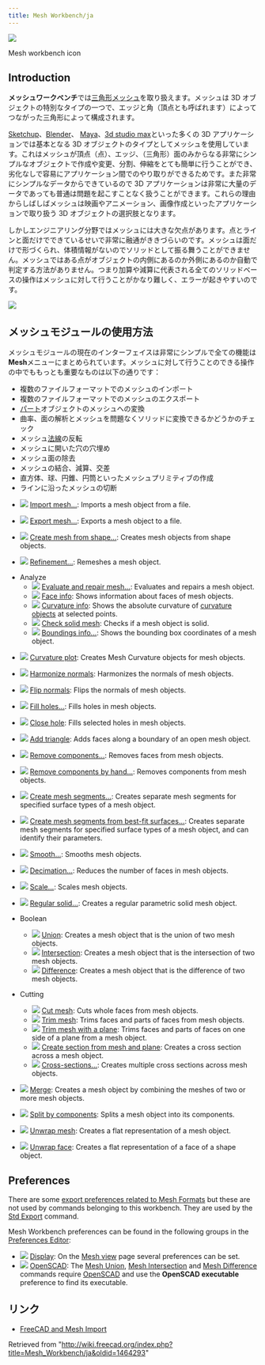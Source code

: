 ```yaml
---
title: Mesh Workbench/ja
---
```


![](/images/Workbench_Mesh.svg)

Mesh workbench icon

## Introduction

**メッシュワークベンチ**では[三角形メッシュ](http://en.wikipedia.org/wiki/Triangle_mesh)を取り扱えます。メッシュは 3D オブジェクトの特別なタイプの一つで、エッジと角（頂点とも呼ばれます）によってつながった三角形によって構成されます。

[Sketchup](http://en.wikipedia.org/wiki/Sketchup)、[Blender](<http://en.wikipedia.org/wiki/Blender_(software)>)、 [Maya](<http://en.wikipedia.org/wiki/Maya_(software)>)、[3d studio max](http://en.wikipedia.org/wiki/3d_max)といった多くの 3D アプリケーションでは基本となる 3D オブジェクトのタイプとしてメッシュを使用しています。これはメッシュが頂点（点）、エッジ、（三角形）面のみからなる非常にシンプルなオブジェクトで作成や変更、分割、伸縮をとても簡単に行うことができ、劣化なしで容易にアプリケーション間でのやり取りができるためです。また非常にシンプルなデータからできているので 3D アプリケーションは非常に大量のデータであっても普通は問題を起こすことなく扱うことができます。これらの理由からしばしばメッシュは映画やアニメーション、画像作成といったアプリケーションで取り扱う 3D オブジェクトの選択肢となります。

しかしエンジニアリング分野ではメッシュには大きな欠点があります。点とラインと面だけでできているせいで非常に融通がききづらいのです。メッシュは面だけで形づくられ、体積情報がないのでソリッドとして振る舞うことができません。メッシュではある点がオブジェクトの内側にあるのか外側にあるのか自動で判定する方法がありません。つまり加算や減算に代表される全てのソリッドベースの操作はメッシュに対して行うことがかなり難しく、エラーが起きやすいのです。

![](/images/Mesh_example.jpg)

## メッシュモジュールの使用方法

メッシュモジュールの現在のインターフェイスは非常にシンプルで全ての機能は**Mesh**メニューにまとめられています。メッシュに対して行うことのできる操作の中でももっとも重要なものは以下の通りです：

- 複数のファイルフォーマットでのメッシュのインポート
- 複数のファイルフォーマットでのメッシュのエクスポート
- [パート](/Part_Workbench "Part Workbench")オブジェクトのメッシュへの変換
- 曲率、面の解析とメッシュを問題なくソリッドに変換できるかどうかのチェック
- メッシュ[法線](http://en.wikipedia.org/wiki/Surface_normal)の反転
- メッシュに開いた穴の穴埋め
- メッシュ面の除去
- メッシュの結合、減算、交差
- 直方体、球、円錐、円筒といったメッシュプリミティブの作成
- ラインに沿ったメッシュの切断

* ![](/images/Mesh_Import.svg) [Import mesh...](/Mesh_Import "Mesh Import"): Imports a mesh object from a file.

* ![](/images/Mesh_Export.svg) [Export mesh...](/Mesh_Export "Mesh Export"): Exports a mesh object to a file.

* ![](/images/Mesh_FromPartShape.svg) [Create mesh from shape...](/Mesh_FromPartShape "Mesh FromPartShape"): Creates mesh objects from shape objects.

* ![](/images/Mesh_RemeshGmsh.svg) [Refinement...](/Mesh_RemeshGmsh "Mesh RemeshGmsh"): Remeshes a mesh object.

- Analyze
  - ![](/images/Mesh_Evaluation.svg) [Evaluate and repair mesh...](/Mesh_Evaluation "Mesh Evaluation"): Evaluates and repairs a mesh object.
  - ![](/images/Mesh_EvaluateFacet.svg) [Face info](/Mesh_EvaluateFacet "Mesh EvaluateFacet"): Shows information about faces of mesh objects.
  - ![](/images/Mesh_CurvatureInfo.svg) [Curvature info](/Mesh_CurvatureInfo "Mesh CurvatureInfo"): Shows the absolute curvature of [curvature objects](/Mesh_VertexCurvature "Mesh VertexCurvature") at selected points.
  - ![](/images/Mesh_EvaluateSolid.svg) [Check solid mesh](/Mesh_EvaluateSolid "Mesh EvaluateSolid"): Checks if a mesh object is solid.
  - ![](/images/Mesh_BoundingBox.svg) [Boundings info...](/Mesh_BoundingBox "Mesh BoundingBox"): Shows the bounding box coordinates of a mesh object.

* ![](/images/Mesh_VertexCurvature.svg) [Curvature plot](/Mesh_VertexCurvature "Mesh VertexCurvature"): Creates Mesh Curvature objects for mesh objects.

* ![](/images/Mesh_HarmonizeNormals.svg) [Harmonize normals](/Mesh_HarmonizeNormals "Mesh HarmonizeNormals"): Harmonizes the normals of mesh objects.

* ![](/images/Mesh_FlipNormals.svg) [Flip normals](/Mesh_FlipNormals "Mesh FlipNormals"): Flips the normals of mesh objects.

* ![](/images/Mesh_FillupHoles.svg) [Fill holes...](/Mesh_FillupHoles "Mesh FillupHoles"): Fills holes in mesh objects.

* ![](/images/Mesh_FillInteractiveHole.svg) [Close hole](/Mesh_FillInteractiveHole "Mesh FillInteractiveHole"): Fills selected holes in mesh objects.

* ![](/images/Mesh_AddFacet.svg) [Add triangle](/Mesh_AddFacet "Mesh AddFacet"): Adds faces along a boundary of an open mesh object.

* ![](/images/Mesh_RemoveComponents.svg) [Remove components...](/Mesh_RemoveComponents "Mesh RemoveComponents"): Removes faces from mesh objects.

* ![](/images/Mesh_RemoveCompByHand.svg) [Remove components by hand...](/Mesh_RemoveCompByHand "Mesh RemoveCompByHand"): Removes components from mesh objects.

* ![](/images/Mesh_Segmentation.svg) [Create mesh segments...](/Mesh_Segmentation "Mesh Segmentation"): Creates separate mesh segments for specified surface types of a mesh object.

* ![](/images/Mesh_SegmentationBestFit.svg) [Create mesh segments from best-fit surfaces...](/Mesh_SegmentationBestFit "Mesh SegmentationBestFit"): Creates separate mesh segments for specified surface types of a mesh object, and can identify their parameters.

* ![](/images/Mesh_Smoothing.svg) [Smooth...](/Mesh_Smoothing "Mesh Smoothing"): Smooths mesh objects.

* ![](/images/Mesh_Decimating.svg) [Decimation...](/Mesh_Decimating "Mesh Decimating"): Reduces the number of faces in mesh objects.

* ![](/images/Mesh_Scale.svg) [Scale...](/Mesh_Scale "Mesh Scale"): Scales mesh objects.

* ![](/images/Mesh_BuildRegularSolid.svg) [Regular solid...](/Mesh_BuildRegularSolid "Mesh BuildRegularSolid"): Creates a regular parametric solid mesh object.

- Boolean

  - ![](/images/Mesh_Union.svg) [Union](/Mesh_Union "Mesh Union"): Creates a mesh object that is the union of two mesh objects.
  - ![](/images/Mesh_Intersection.svg) [Intersection](/Mesh_Intersection "Mesh Intersection"): Creates a mesh object that is the intersection of two mesh objects.
  - ![](/images/Mesh_Difference.svg) [Difference](/Mesh_Difference "Mesh Difference"): Creates a mesh object that is the difference of two mesh objects.

- Cutting
  - ![](/images/Mesh_PolyCut.svg) [Cut mesh](/Mesh_PolyCut "Mesh PolyCut"): Cuts whole faces from mesh objects.
  - ![](/images/Mesh_PolyTrim.svg) [Trim mesh](/Mesh_PolyTrim "Mesh PolyTrim"): Trims faces and parts of faces from mesh objects.
  - ![](/images/Mesh_TrimByPlane.svg) [Trim mesh with a plane](/Mesh_TrimByPlane "Mesh TrimByPlane"): Trims faces and parts of faces on one side of a plane from a mesh object.
  - ![](/images/Mesh_SectionByPlane.svg) [Create section from mesh and plane](/Mesh_SectionByPlane "Mesh SectionByPlane"): Creates a cross section across a mesh object.
  - ![](/images/Mesh_CrossSections.svg) [Cross-sections...](/Mesh_CrossSections "Mesh CrossSections"): Creates multiple cross sections across mesh objects.

* ![](/images/Mesh_Merge.svg) [Merge](/Mesh_Merge "Mesh Merge"): Creates a mesh object by combining the meshes of two or more mesh objects.

* ![](/images/Mesh_SplitComponents.svg) [Split by components](/Mesh_SplitComponents "Mesh SplitComponents"): Splits a mesh object into its components.

* ![](/images/MeshPart_CreateFlatMesh.svg) [Unwrap mesh](/MeshPart_CreateFlatMesh "MeshPart CreateFlatMesh"): Creates a flat representation of a mesh object.

* ![](/images/MeshPart_CreateFlatFace.svg) [Unwrap face](/MeshPart_CreateFlatFace "MeshPart CreateFlatFace"): Creates a flat representation of a face of a shape object.

## Preferences

There are some [export preferences related to Mesh Formats](/Import_Export_Preferences#Mesh_Formats "Import Export Preferences") but these are not used by commands belonging to this workbench. They are used by the [Std Export](/Std_Export "Std Export") command.

Mesh Workbench preferences can be found in the following groups in the [Preferences Editor](/Preferences_Editor "Preferences Editor"):

- ![](/images/Preferences-display.svg) [Display](/Preferences_Editor#Display "Preferences Editor"): On the [Mesh view](/Preferences_Editor#Mesh_view "Preferences Editor") page several preferences can be set.
- ![](/images/Preferences-openscad.svg) [OpenSCAD](/OpenSCAD_Preferences "OpenSCAD Preferences"): The [Mesh Union](/Mesh_Union "Mesh Union"), [Mesh Intersection](/Mesh_Intersection "Mesh Intersection") and [Mesh Difference](/Mesh_Difference "Mesh Difference") commands require [OpenSCAD](http://www.openscad.org/) and use the **OpenSCAD executable** preference to find its executable.

## リンク

- [FreeCAD and Mesh Import](/FreeCAD_and_Mesh_Import "FreeCAD and Mesh Import")

Retrieved from "<http://wiki.freecad.org/index.php?title=Mesh_Workbench/ja&oldid=1464293>"
